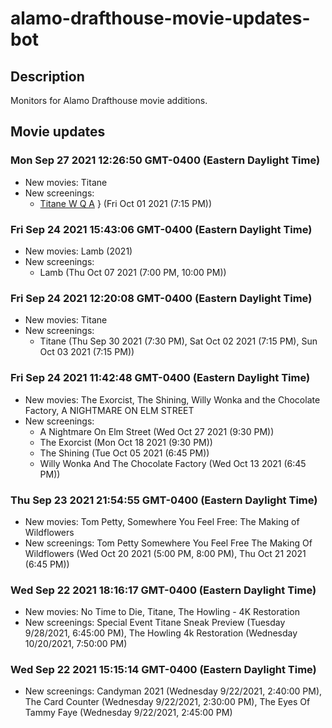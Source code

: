 # alamo-drafthouse-movie-updates-bot

## Description

Monitors for Alamo Drafthouse movie additions.

## Movie updates
### Mon Sep 27 2021 12:26:50 GMT-0400 (Eastern Daylight Time)
* New movies: Titane
* New screenings: 
    * [Titane W Q A](https://drafthouse.com/raleigh/show/titane-w-q-a) } (Fri Oct 01 2021 (7:15 PM))

### Fri Sep 24 2021 15:43:06 GMT-0400 (Eastern Daylight Time)
* New movies: Lamb (2021)
* New screenings: 
    * Lamb (Thu Oct 07 2021 (7:00 PM, 10:00 PM))

### Fri Sep 24 2021 12:20:08 GMT-0400 (Eastern Daylight Time)
* New movies: Titane
* New screenings: 
    * Titane (Thu Sep 30 2021 (7:30 PM), Sat Oct 02 2021 (7:15 PM), Sun Oct 03 2021 (7:15 PM))

### Fri Sep 24 2021 11:42:48 GMT-0400 (Eastern Daylight Time)
* New movies: The Exorcist, The Shining, Willy Wonka and the Chocolate Factory, A NIGHTMARE ON ELM STREET
* New screenings: 
    * A Nightmare On Elm Street (Wed Oct 27 2021 (9:30 PM))
    * The Exorcist (Mon Oct 18 2021 (9:30 PM))
    * The Shining (Tue Oct 05 2021 (6:45 PM))
    * Willy Wonka And The Chocolate Factory (Wed Oct 13 2021 (6:45 PM))


### Thu Sep 23 2021 21:54:55 GMT-0400 (Eastern Daylight Time)

- New movies: Tom Petty, Somewhere You Feel Free: The Making of Wildflowers
- New screenings: Tom Petty Somewhere You Feel Free The Making Of Wildflowers (Wed Oct 20 2021 (5:00 PM, 8:00 PM), Thu Oct 21 2021 (6:45 PM))

### Wed Sep 22 2021 18:16:17 GMT-0400 (Eastern Daylight Time)

- New movies: No Time to Die, Titane, The Howling - 4K Restoration
- New screenings: Special Event Titane Sneak Preview (Tuesday 9/28/2021, 6:45:00 PM), The Howling 4k Restoration (Wednesday 10/20/2021, 7:50:00 PM)

### Wed Sep 22 2021 15:15:14 GMT-0400 (Eastern Daylight Time)

- New screenings: Candyman 2021 (Wednesday 9/22/2021, 2:40:00 PM), The Card Counter (Wednesday 9/22/2021, 2:30:00 PM), The Eyes Of Tammy Faye (Wednesday 9/22/2021, 2:45:00 PM)
